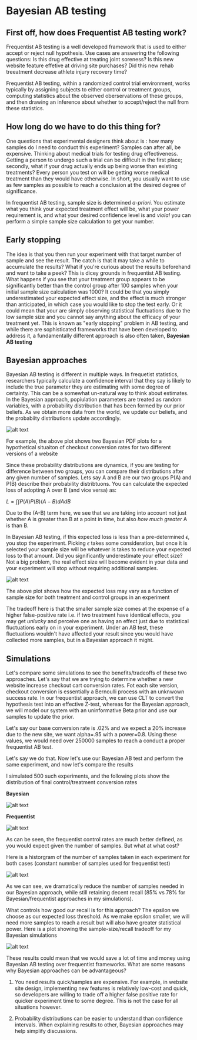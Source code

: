 # Bayesian AB testing 


## First off, how does Frequentist AB testing work?
Frequentist AB testing is a well developed framework that is used to either accept or reject null hypothesis. Use cases are answering the following questions: Is this drug effective at treating joint soreness? Is this new website feature effetive at driving site purchases? Did this new rehab treeatment decrease athlete injury recovery time?

Frequentist AB testing, within a randomized control trial environment, works typically by assigning subjects to either control or treatment groups, computing statistics about the observed oberservations of these groups, and then drawing an inference about whether to accept/reject the null from these statistics.

## How long do we have to do this thing for?
One questions that experimental designers think about is : how many samples do I need to conduct this experiment?
Samples can after all, be expensive. Thinking about medical trials for testing drug effectiveness. Getting a person to undergo such a trial can be difficult in the first place; secondly, what if your drug actually ends up being worse than existing treatments? Every person you test on will be getting worse medical treatment than they would have otherwise. In short, you usually want to use as few samples as possible to reach a conclusion at the desired degree of significance.

In frequentist AB testing, sample size is determined *a-priori*. You estimate what you think your expected treatment effect will be, what your power requirement is, and what your desired confidence level is and *viola!* you can perform a simple sample size calculation to get your number. 

## Early stopping

The idea is that you then run your experiment with that target number of sample and see the result. The catch is that it may take a while to accumulate the results? What if you're curious about the results beforehand and want to take a peek? This is dicey grounds in frequentist AB testing. What happens if you see that your treatment group appears to be significantly better than the control group after 100 samples when your initial sample size calculation was 1000? It could be that you simply underestimated your expected effect size, and the effect is much stronger than anticipated, in which case you would like to stop the test early. Or it could mean that your are simply observing statistical fluctuations due to the low sample size and you cannot say anything about the efficacy of your treatment yet. This is known as "early stopping" problem in AB testing, and while there are sophisticated frameworks that have been developed to address it, a fundamentally different approach is also often taken, **Bayesian AB testing**

## Bayesian approaches

Bayesian AB testing is different in multiple ways. In frequetist statistics, researchers typically calculate a confidence interval that they say is likely to include the true parameter they are estimating with some degree of certainty. This can be a somewhat un-natural way to think about estimates. In the Bayesian approach, popiulation parameters are treated as random variables, with a probability distribution that has been formed by our prior beliefs. As we obtain more data from the world, we update our beliefs, and the probabiity distributions update accordingly. 

![alt text](https://github.com/prateekpuri01/Bayesian_AB_testing/blob/master/plots/bayesian_hist_continuous.png)

For example, the above plot shows two Bayesian PDF plots for a hypothetical situaiton of checkout conversion rates for two different versions of a website

Since these probability distributions are dynamics, if you are testing for difference between two groups, you can compare their distributions after any given number of samples. Lets say A and B are our two groups P(A) and P(B) describe their probability distribtuons. You can calculate the expected loss of adopting A over B (and vice versa) as:

$L=\int \int P(A) P(B) (A-B) dA dB$ 

Due to the (A-B) term here, we see that we are taking into account not just whether A is greater than B at a point in time, but also *how much greater* A is than B. 

In Bayesian AB testing, if this expected loss is less than a pre-determined $\epsilon$, you stop the experiment. Picking $\epsilon$ takes some consideration, but once it is selected your sample size will be whatever is takes to reduce your expected loss to that amount. Did you significantly underestimate your effect size? Not a big problem, the real effect size will become evident in your data and your experiment will stop without requiring additional samples. 

![alt text](https://github.com/prateekpuri01/Bayesian_AB_testing/blob/master/plots/expected_loss.png)

The above plot shows how the expected loss may vary as a function of sample size for both treatment and control groups in an experiment

The tradeoff here is that the smaller sample size comes at the expense of a higher false-positive rate i.e. if two treatment have identical effects, you may get *unlucky* and perceive one as having an effect just due to statistical fluctuations early on in your experiment. Under an AB test, these fluctuations wouldn't have affected your result since you would have collected more samples, but in a Bayesian approach it might.

## Simulations

Let's compare some simulations to see the benefits/tradeoffs of these two approaches. Let's say that we are trying to determine whether a new website increase checkout cart conversion rates. Fot each site version, checkout conversion is essentially a Bernoulli process with an unknwown success rate. In our frequentist approach, we can use CLT to convert the hypothesis test into an effective Z-test, whereas for the Bayesian approach, we will model our system with an uninformative Beta prior and use our samples to update the prior. 

Let's say our base conversion rate is .02% and we expect a 20% increase due to the new site, we want alpha=.95 with a power=0.8. Using these values, we would need over 250000 samples to reach a conduct a proper frequentist AB test. 

Let's say we do that. Now let's use our Bayesian AB test and perform the same experiment, and now let's compare the results

I simulated 500 such experiments, and the following plots show the distribution of final control/treatment conversion rates 

**Bayesian**

![alt text](https://github.com/prateekpuri01/Bayesian_AB_testing/blob/master/plots/bayesian_conversion_rates.png)

**Frequentist**

![alt text](https://github.com/prateekpuri01/Bayesian_AB_testing/blob/master/plots/freq_conv_rates.png)

As can be seen, the frequentist control rates are much better defined, as you would expect given the number of samples. But what at what cost? 

Here is a historgram of the number of samples taken in each experiment for both cases (constant numnber of samples used for frequentist test)

![alt text](https://github.com/prateekpuri01/Bayesian_AB_testing/blob/master/plots/sample_size_comparison.png)


As we can see, we dramatically reduce the number of samples needed in our Bayesian approach, while still retaining decent recall (85% vs 78% for Bayesian/frequentist approaches in my simulations). 

What controls how good our recall is for this approach? The epsilon we choose as our expected loss threshold. As we make epsilon smaller, we will need more samples to reach a result but will also have greater statistical power. Here is a plot showing the sample-size/recall tradeoff for my Bayesian simulations 

![alt text](https://github.com/prateekpuri01/Bayesian_AB_testing/blob/master/plots/threshold_comparison.png)


These results could mean that we would save a lot of time and money using Bayesian AB testing over frequentist frameworks. What are some reasons why Bayesian approaches can be advantageous?

1) You need results quick/samples are expensive. For example, in website site design, implementing new features is relatively low-cost and quick, so developers are willing to trade off a higher false positive rate for quicker experiment time to some degree. This is not the case for all situations however. 

2) Probability distributions can be easier to understand than confidence intervals. When explaining results to other, Bayesian approaches may help simplify discussions. 




